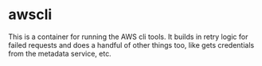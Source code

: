 # awscli

This is a container for running the AWS cli tools. It builds in retry logic for failed
requests and does a handful of other things too, like gets credentials from the metadata
service, etc.
